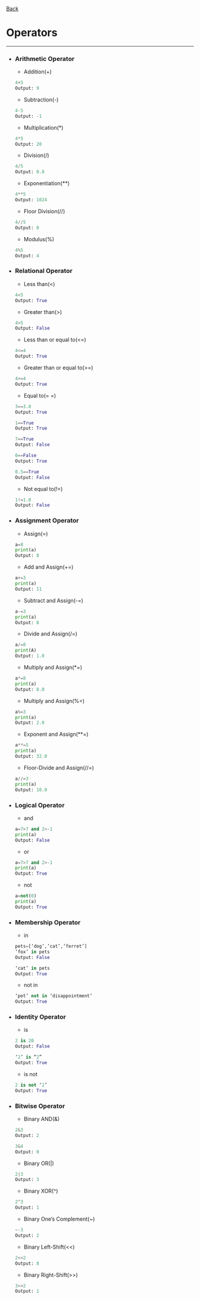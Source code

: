 [Back](/main/basic.md)

# Operators
---

- ### Arithmetic Operator
  - Addition(+)
  ```python
  4+5
  Output: 9
  ```
  - Subtraction(-)
  ```python
  4-5
  Output: -1
  ```
  - Multiplication(*)
  ```python
  4*5
  Output: 20
  ```
  - Division(/)
  ```python
  4/5
  Output: 0.8
  ```
  - Exponentiation(**)
  ```python
  4**5
  Output: 1024
  ```
  - Floor Division(//)
  ```python
  4//5
  Output: 0
  ```
  - Modulus(%)
  ```python
  4%5
  Output: 4
  ```
- ### Relational Operator
  - Less than(<)
  ```python
  4<5
  Output: True
  ```
  - Greater than(>)
  ```python
  4>5
  Output: False
  ```
  - Less than or equal to(<=)
  ```python
  4<=4
  Output: True
  ```
  - Greater than or equal to(>=)
  ```python
  4>=4
  Output: True
  ```
  - Equal to(= =)
  ```python
  3==3.0
  Output: True
  ```
  ```python
  1==True
  Output: True
  ```
  ```python
  7==True
  Output: False
  ```
  ```python
  0==False
  Output: True
  ```
  ```python
  0.5==True
  Output: False
  ```
  - Not equal to(!=)
  ```python
  1!=1.0
  Output: False
  ```
- ### Assignment Operator
  - Assign(=)
  ```python
  a=8
  print(a)
  Output: 8
  ```
  - Add and Assign(+=)
  ```python
  a+=3
  print(a)
  Output: 11
  ```
  - Subtract and Assign(-=)
  ```python
  a-=3
  print(a)
  Output: 8
  ```
  - Divide and Assign(/=)
  ```python
  a/=8
  print(A)
  Output: 1.0
  ```
  - Multiply and Assign(*=)
  ```python
  a*=8
  print(a)
  Output: 8.0
  ```
  - Multiply and Assign(%=)
  ```python
  a%=3
  print(a)
  Output: 2.0
  ```
  - Exponent and Assign(**=)
  ```python
  a**=5
  print(a)
  Output: 32.0
  ```
  - Floor-Divide and Assign(//=)
  ```python
  a//=3
  print(a)
  Output: 10.0
  ```
- ### Logical Operator
  - and
  ```python
  a=7>7 and 2>-1
  print(a)
  Output: False
  ```
  - or
  ```python
  a=7>7 and 2>-1
  print(a)
  Output: True
  ```
  - not
  ```python
  a=not(0)
  print(a)
  Output: True
  ```
- ### Membership Operator
  - in
  ```python
  pets=[‘dog’,’cat’,’ferret’]
  ‘fox’ in pets
  Output: False
  ```
  ```python
  ‘cat’ in pets
  Output: True
  ```
  - not in
  ```python
  ‘pot’ not in ‘disappointment’
  Output: True
  ```
- ### Identity Operator
  - is
  ```python
  2 is 20
  Output: False
  ```
  ```python
  ‘2’ is “2”
  Output: True
  ```
  - is not
  ```python
  2 is not ‘2’
  Output: True
  ```
- ### Bitwise Operator
  - Binary AND(&)
  ```python
  2&3
  Output: 2
  ```
  ```python
  3&4
  Output: 0
  ```
  - Binary OR(|)
  ```python
  2|3
  Output: 3
  ```
  - Binary XOR(^)
  ```python
  2^3
  Output: 1
  ```
  - Binary One’s Complement(~)
  ```python
  ~-3
  Output: 2
  ```
  - Binary Left-Shift(<<)
  ```python
  2<<2
  Output: 8
  ```
  - Binary Right-Shift(>>)
  ```python
  3>>2
  Output: 1
  ```